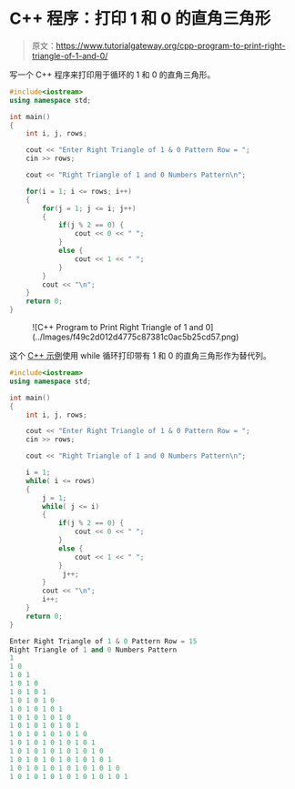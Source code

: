 # C++ 程序：打印 1 和 0 的直角三角形

> 原文：<https://www.tutorialgateway.org/cpp-program-to-print-right-triangle-of-1-and-0/>

写一个 C++ 程序来打印用于循环的 1 和 0 的直角三角形。

```cpp
#include<iostream>
using namespace std;

int main()
{
	int i, j, rows;

    cout << "Enter Right Triangle of 1 & 0 Pattern Row = ";
    cin >> rows;

    cout << "Right Triangle of 1 and 0 Numbers Pattern\n"; 

    for(i = 1; i <= rows; i++)
    {
    	for(j = 1; j <= i; j++)
		{
            if(j % 2 == 0) {
                cout << 0 << " ";
            }
            else {
                cout << 1 << " ";
            } 
        }
        cout << "\n";
    }		
 	return 0;
}
```

<figure class="wp-block-image size-large">![C++ Program to Print Right Triangle of 1 and 0](../Images/f49c2d012d4775c87381c0ac5b25cd57.png)</figure>

这个 [C++ 示例](https://www.tutorialgateway.org/cpp-programs/)使用 while 循环打印带有 1 和 0 的直角三角形作为替代列。

```cpp
#include<iostream>
using namespace std;

int main()
{
	int i, j, rows;

    cout << "Enter Right Triangle of 1 & 0 Pattern Row = ";
    cin >> rows;

    cout << "Right Triangle of 1 and 0 Numbers Pattern\n"; 

    i = 1;
    while( i <= rows)
    {
        j = 1;
    	while( j <= i)
		{
            if(j % 2 == 0) {
                cout << 0 << " ";
            }
            else {
                cout << 1 << " ";
            } 
             j++;
        }
        cout << "\n";
        i++;
    }		
 	return 0;
}
```

```cpp
Enter Right Triangle of 1 & 0 Pattern Row = 15
Right Triangle of 1 and 0 Numbers Pattern
1 
1 0 
1 0 1 
1 0 1 0 
1 0 1 0 1 
1 0 1 0 1 0 
1 0 1 0 1 0 1 
1 0 1 0 1 0 1 0 
1 0 1 0 1 0 1 0 1 
1 0 1 0 1 0 1 0 1 0 
1 0 1 0 1 0 1 0 1 0 1 
1 0 1 0 1 0 1 0 1 0 1 0 
1 0 1 0 1 0 1 0 1 0 1 0 1 
1 0 1 0 1 0 1 0 1 0 1 0 1 0 
1 0 1 0 1 0 1 0 1 0 1 0 1 0 1
```